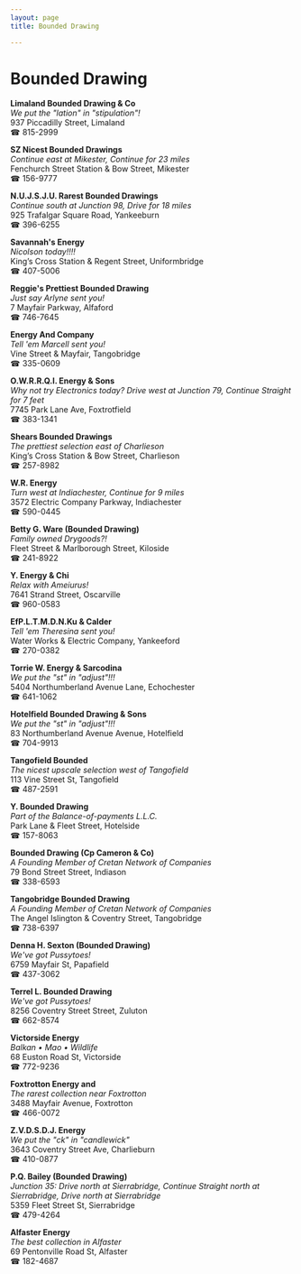 ```yaml
---
layout: page 
title: Bounded Drawing

---
```



# Bounded Drawing


 **Limaland Bounded Drawing & Co**  
_We put the "lation" in "stipulation"!_  
937 Piccadilly Street, Limaland  
☎ 815-2999

**SZ Nicest Bounded Drawings**  
_Continue east at Mikester, Continue for 23 miles_  
Fenchurch Street Station & Bow Street, Mikester  
☎ 156-9777

**N.U.J.S.J.U. Rarest Bounded Drawings**  
_Continue south at Junction 98, Drive for 18 miles_  
925 Trafalgar Square Road, Yankeeburn  
☎ 396-6255

**Savannah's Energy**  
_Nicolson today!!!!_  
King’s Cross Station & Regent Street, Uniformbridge  
☎ 407-5006

**Reggie's Prettiest Bounded Drawing**  
_Just say Arlyne sent you!_  
7 Mayfair Parkway, Alfaford  
☎ 746-7645

**Energy And Company**  
_Tell 'em Marcell sent you!_  
Vine Street & Mayfair, Tangobridge  
☎ 335-0609

**O.W.R.R.Q.I. Energy & Sons**  
_Why not try Electronics today? 
Drive west at Junction 79, Continue Straight for 7 feet_  
7745 Park Lane Ave, Foxtrotfield  
☎ 383-1341

**Shears Bounded Drawings**  
_The prettiest selection east of Charlieson_  
King’s Cross Station & Bow Street, Charlieson  
☎ 257-8982

**W.R. Energy**  
_Turn west at Indiachester, Continue for 9 miles_  
3572 Electric Company Parkway, Indiachester  
☎ 590-0445

**Betty G. Ware (Bounded Drawing)**  
_Family owned Drygoods?!_  
Fleet Street & Marlborough Street, Kiloside  
☎ 241-8922

**Y. Energy & Chi**  
_Relax with Ameiurus!_  
7641 Strand Street, Oscarville  
☎ 960-0583

**EfP.L.T.M.D.N.Ku & Calder**  
_Tell 'em Theresina sent you!_  
Water Works & Electric Company, Yankeeford  
☎ 270-0382

**Torrie W. Energy & Sarcodina**  
_We put the "st" in "adjust"!!!_  
5404 Northumberland Avenue Lane, Echochester  
☎ 641-1062

**Hotelfield Bounded Drawing & Sons**  
_We put the "st" in "adjust"!!!_  
83 Northumberland Avenue Avenue, Hotelfield  
☎ 704-9913

**Tangofield Bounded**  
_The nicest upscale selection west of Tangofield_  
113 Vine Street St, Tangofield  
☎ 487-2591

**Y. Bounded Drawing**  
_Part of the Balance-of-payments L.L.C._  
Park Lane & Fleet Street, Hotelside  
☎ 157-8063

**Bounded Drawing (Cp Cameron & Co)**  
_A Founding Member of Cretan Network of Companies_  
79 Bond Street Street, Indiason  
☎ 338-6593

**Tangobridge Bounded Drawing**  
_A Founding Member of Cretan Network of Companies_  
The Angel Islington & Coventry Street, Tangobridge  
☎ 738-6397

**Denna H. Sexton (Bounded Drawing)**  
_We've got Pussytoes!_  
6759 Mayfair St, Papafield  
☎ 437-3062

**Terrel L. Bounded Drawing**  
_We've got Pussytoes!_  
8256 Coventry Street Street, Zuluton  
☎ 662-8574

**Victorside Energy**  
_Balkan • Mao • Wildlife_  
68 Euston Road St, Victorside  
☎ 772-9236

**Foxtrotton Energy and**  
_The rarest collection near Foxtrotton_  
3488 Mayfair Avenue, Foxtrotton  
☎ 466-0072

**Z.V.D.S.D.J. Energy**  
_We put the "ck" in "candlewick"_  
3643 Coventry Street Ave, Charlieburn  
☎ 410-0877

**P.Q. Bailey (Bounded Drawing)**  
_Junction 35: Drive north at Sierrabridge, Continue Straight north at Sierrabridge, Drive north at Sierrabridge_  
5359 Fleet Street St, Sierrabridge  
☎ 479-4264

**Alfaster Energy**  
_The best collection in Alfaster_  
69 Pentonville Road St, Alfaster  
☎ 182-4687


